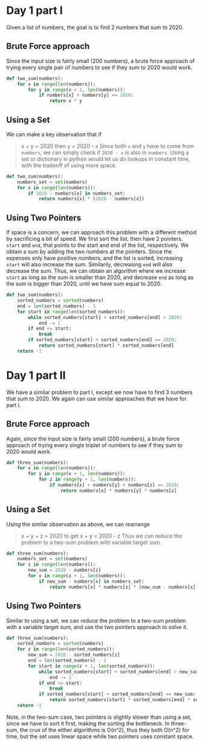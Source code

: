 # Day 1 part I

Given a list of numbers, the goal is to find 2 numbers that sum to 2020. 

## Brute Force approach
Since the input size is fairly small (200 numbers), a brute force approach of trying every single pair of numbers to see if they sum to 2020 would work.

```python
def two_sum(numbers):
	for x in range(len(numbers)):
		for y in range(x + 1, len(numbers)):
			if numbers[x] + numbers[y] == 2020:
				return x * y
```

## Using a Set
We can make a key observation that if
> x + y = 2020
then
> y = 2020 - x
Since both `x` and `y` have to come from `numbers`, we can simply check if `2020 - x` is also in `numbers`. Using a set or dictionary in python would let us do lookups in constant time, with the tradeoff of using more space. 

```python
def two_sum(numbers):
	numbers_set = set(numbers)
	for x in range(len(numbers)):
		if 2020 - numbers[x] in numbers_set:
			return numbers[x] * (2020 - numbers[x])
```

## Using Two Pointers
If space is a concern, we can approach this problem with a different method by sacrificing a bit of speed. We first sort the list, then have 2 pointers, `start` and `end`, that points to the start and end of the list, respectively. We obtain a sum by adding the two numbers at the pointers. Since the expenses only have positive numbers, and the list is sorted, increasing `start` will also increase the sum. Similarily, decreasing `end` will also decrease the sum. Thus, we can obtain an algorithm where we increase `start` as long as the sum is smaller than 2020, and decrease `end` as long as the sum is bigger than 2020, until we have sum equal to 2020.

```python
def two_sum(numbers):
	sorted_numbers = sorted(numbers)
	end = len(sorted_numbers) - 1
	for start in range(len(sorted_numbers)):
		while sorted_numbers[start] + sorted_numbers[end] > 2020:
			end -= 1
		if end <= start:
			break
		if sorted_numbers[start] + sorted_numbers[end] == 2020:
			return sorted_numbers[start] * sorted_numbers[end]
	return -1
```

# Day 1 part II

We have a similar problem to part I, except we now have to find 3 numbers that sum to 2020. We again can use similar approaches that we have for part I. 

## Brute Force approach
Again, since the input size is fairly small (200 numbers), a brute force approach of trying every single triplet of numbers to see if they sum to 2020 would work.

```python
def three_sum(numbers):
	for x in range(len(numbers)):
		for y in range(x + 1, len(numbers)):
			for z in range(y + 1, len(numbers)):
				if numbers[x] + numbers[y] + numbers[z] == 2020:
					return numbers[x] * numbers[y] * numbers[z]
```

## Using a Set
Using the similar observation as above, we can rearrange
> x + y + z = 2020
to get
> x + y = 2020 - z
Thus we can reduce the problem to a two-sum problem with variable target sum.

```python
def three_sum(numbers):
	numbers_set = set(numbers)
	for z in range(len(numbers)):
		new_sum = 2020 - numbers[z]
		for x in range(z + 1, len(numbers)):
			if new_sum - numbers[x] in numbers_set:
				return numbers[x] * numbers[z] * (new_sum - numbers[x] )
```

## Using Two Pointers
Similar to using a set, we can reduce the problem to a two-sum problem with a variable target sum, and use the two pointers approach to solve it.

```python
def three_sum(numbers):
	sorted_numbers = sorted(numbers)
	for z in range(len(sorted_numbers)):
		new_sum = 2020 - sorted_numbers[z]
		end = len(sorted_numbers) - 1
		for start in range(z + 1, len(sorted_numbers)):
			while sorted_numbers[start] + sorted_numbers[end] > new_sum:
				end -= 1
			if end <= start:
				break
			if sorted_numbers[start] + sorted_numbers[end] == new_sum:
				return sorted_numbers[start] * sorted_numbers[end] * sorted_numbers[z]
	return -1
```

Note, in the two-sum case, two pointers is slightly slower than using a set, since we have to sort it first, making the sorting the bottleneck. In three-sum, the crux of the either algorithms is O(n^2), thus they both O(n^2) for time, but the set uses linear space while two pointers uses constant space. 